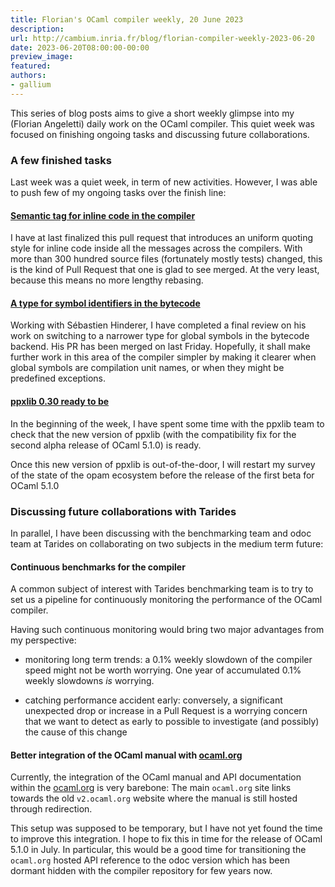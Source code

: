 ```yaml
---
title: Florian's OCaml compiler weekly, 20 June 2023
description:
url: http://cambium.inria.fr/blog/florian-compiler-weekly-2023-06-20
date: 2023-06-20T08:00:00-00:00
preview_image:
featured:
authors:
- gallium
---
```





<p>This series of blog posts aims to give a short weekly glimpse into my
(Florian Angeletti) daily work on the OCaml compiler. This quiet week
was focused on finishing ongoing tasks and discussing future
collaborations.</p>


  

<h3>A few finished tasks</h3>
<p>Last week was a quiet week, in term of new activities. However, I was
able to push few of my ongoing tasks over the finish line:</p>
<h4><a href="https://github.com/ocaml/ocaml/pull/12210">Semantic tag for inline
code in the compiler</a></h4>
<p>I have at last finalized this pull request that introduces an uniform
quoting style for inline code inside all the messages across the
compilers. With more than 300 hundred source files (fortunately mostly
tests) changed, this is the kind of Pull Request that one is glad to see
merged. At the very least, because this means no more lengthy
rebasing.</p>
<h4><a href="https://github.com/ocaml/ocaml/pull/12031">A type for symbol
identifiers in the bytecode</a></h4>
<p>Working with S&eacute;bastien Hinderer, I have completed a final review on
his work on switching to a narrower type for global symbols in the
bytecode backend. His PR has been merged on last Friday. Hopefully, it
shall make further work in this area of the compiler simpler by making
it clearer when global symbols are compilation unit names, or when they
might be predefined exceptions.</p>
<h4><a href="https://github.com/ocaml/opam-repository/pull/23965">ppxlib 0.30
ready to be</a></h4>
<p>In the beginning of the week, I have spent some time with the ppxlib
team to check that the new version of ppxlib (with the compatibility fix
for the second alpha release of OCaml 5.1.0) is ready.</p>
<p>Once this new version of ppxlib is out-of-the-door, I will restart my
survey of the state of the opam ecosystem before the release of the
first beta for OCaml 5.1.0</p>
<h3>Discussing future
collaborations with Tarides</h3>
<p>In parallel, I have been discussing with the benchmarking team and
odoc team at Tarides on collaborating on two subjects in the medium term
future:</p>
<h4>Continuous benchmarks
for the compiler</h4>
<p>A common subject of interest with Tarides benchmarking team is to try
to set us a pipeline for continuously monitoring the performance of the
OCaml compiler.</p>
<p>Having such continuous monitoring would bring two major advantages
from my perspective:</p>
<ul>
<li><p>monitoring long term trends: a 0.1% weekly slowdown of the
compiler speed might not be worth worrying. One year of accumulated 0.1%
weekly slowdowns <em>is</em> worrying.</p></li>
<li><p>catching performance accident early: conversely, a significant
unexpected drop or increase in a Pull Request is a worrying concern that
we want to detect as early to possible to investigate (and possibly) the
cause of this change</p></li>
</ul>
<h4>Better
integration of the OCaml manual with <a href="https://ocaml.org">ocaml.org</a></h4>
<p>Currently, the integration of the OCaml manual and API documentation
within the <a href="https://ocaml.org">ocaml.org</a> is very barebone:
The main <code>ocaml.org</code> site links towards the old
<code>v2.ocaml.org</code> website where the manual is still hosted
through redirection.</p>
<p>This setup was supposed to be temporary, but I have not yet found the
time to improve this integration. I hope to fix this in time for the
release of OCaml 5.1.0 in July. In particular, this would be a good time
for transitioning the <code>ocaml.org</code> hosted API reference to the
odoc version which has been dormant hidden with the compiler repository
for few years now.</p>


